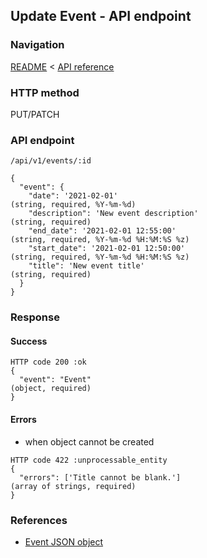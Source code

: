 ## Update Event - API endpoint

### Navigation
[README](../../../../README.md)
<
[API reference](../../../api_reference.md)

### HTTP method
PUT/PATCH

### API endpoint
`/api/v1/events/:id`

```
{
  "event": {
    "date": '2021-02-01'                                                        (string, required, %Y-%m-%d)
    "description": 'New event description'                                      (string, required)
    "end_date": '2021-02-01 12:55:00'                                           (string, required, %Y-%m-%d %H:%M:%S %z)
    "start_date": '2021-02-01 12:50:00'                                         (string, required, %Y-%m-%d %H:%M:%S %z)
    "title": 'New event title'                                                  (string, required)
  }
}
```

### Response
#### Success
```
HTTP code 200 :ok
{
  "event": "Event"                                                              (object, required)
}
```

#### Errors
- when object cannot be created
```
HTTP code 422 :unprocessable_entity
{
  "errors": ['Title cannot be blank.']                                          (array of strings, required)
}
```

### References
- [Event JSON object](../../../json_objects/event.md)
